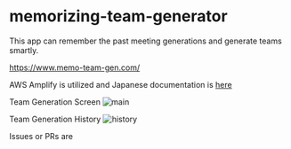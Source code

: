 # memorizing-team-generator

This app can remember the past meeting generations and generate teams smartly.

https://www.memo-team-gen.com/

AWS Amplify is utilized and Japanese documentation is [here]()

Team Generation Screen
![main](./fig/main.mov-x2.gif)

Team Generation History
![history](./fig/history.mov-x2.gif)

Issues or PRs are 